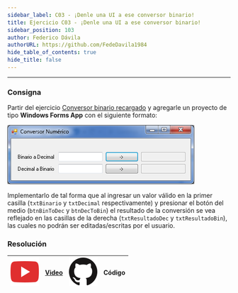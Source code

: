 ```yaml
---
sidebar_label: C03 - ¡Denle una UI a ese conversor binario!
title: Ejercicio C03 - ¡Denle una UI a ese conversor binario!
sidebar_position: 103
author: Federico Dávila
authorURL: https://github.com/FedeDavila1984
hide_table_of_contents: true
hide_title: false
---
```

---
### Consigna
Partir del ejercicio [Conversor binario recargado](../../04-sobrecarga/Ejercicios/C01-conversor-binario-recargado.md) y agregarle un proyecto de tipo **Windows Forms App** con el siguiente formato:

![Resultado esperado](/clases/05-forms/ejercicios/conversor-binario-ui.png)

Implementarlo de tal forma que al ingresar un valor válido en la primer casilla (`txtBinario` y `txtDecimal` respectivamente) y presionar el botón del medio (`btnBinToDec` y `btnDecToBin`) el resultado de la conversión se vea reflejado en las casillas de la derecha (`txtResultadoDec` y `txtResultadoBin`), las cuales no podrán ser editadas/escritas por el usuario.

### Resolución
| ![img](/base/youtube.svg) | [Video](https://youtu.be/GOKJ1LOdnoQ) | ![img](/base/github.svg) | Código |
| :-------------------------------------: | :---: | :------------------------------------: | :----: |
